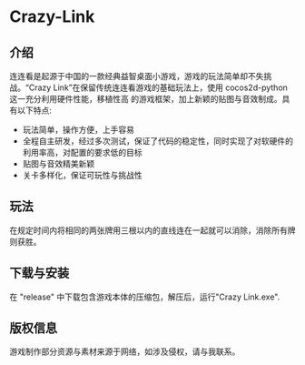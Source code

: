 # Crazy-Link
## 介绍
连连看是起源于中国的一款经典益智桌面小游戏，游戏的玩法简单却不失挑战。“Crazy Link”在保留传统连连看游戏的基础玩法上，使用 cocos2d-python这一充分利用硬件性能，移植性高
的游戏框架，加上新颖的贴图与音效制成。具有以下特点:
- 玩法简单，操作方便，上手容易
- 全程自主研发，经过多次测试，保证了代码的稳定性，同时实现了对软硬件的利用率高，对配置的要求低的目标
- 贴图与音效精美新颖
- 关卡多样化，保证可玩性与挑战性
## 玩法
在规定时间内将相同的两张牌用三根以内的直线连在一起就可以消除，消除所有牌则获胜。
## 下载与安装
在 "release" 中下载包含游戏本体的压缩包，解压后，运行"Crazy Link.exe".
## 版权信息
游戏制作部分资源与素材来源于网络，如涉及侵权，请与我联系。

